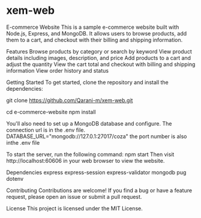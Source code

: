 # xem-web
E-commerce Website
This is a sample e-commerce website built with Node.js, Express, and MongoDB. It allows users to browse products, add them to a cart, and checkout with their billing and shipping information.

Features
Browse products by category or search by keyword
View product details including images, description, and price
Add products to a cart and adjust the quantity
View the cart total and checkout with billing and shipping information
View order history and status

Getting Started
To get started, clone the repository and install the dependencies:

git clone https://github.com/Qarani-m/xem-web.git

cd e-commerce-website
npm install

You'll also need to set up a MongoDB database and configure.
The connection url is in the .env file.
DATABASE_URL="mongodb://127.0.1:27017/coza"
the port number is also inthe .env file

To start the server, run the following command:
npm start 
Then visit http://localhost:60606 in your web browser to view the website.

Dependencies
express
express-session
express-validator
mongodb
pug
dotenv


Contributing
Contributions are welcome! If you find a bug or have a feature request, please open an issue or submit a pull request.

License
This project is licensed under the MIT License.

